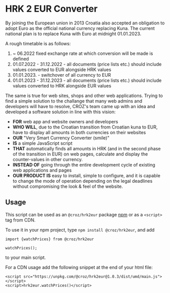 # HRK 2 EUR Converter

By joining the European union in 2013 Croatia also accepted an obligation to adopt Euro as the official national
 currency replacing Kuna. The current national plan is to replace Kuna with Euro at midnight 01.01.2023.

A rough timetable is as follows:

1. ~ 06.2022 fixed exchange rate at which conversion will be made is defined
2. 01.07.2022 - 31.12.2022 - all documents (price lists etc.) should include values converted to EUR alongside HRK values
3. 01.01.2023. - switchover of all currency to EUR
4. 01.01.2023 - 31.12.2023 - all documents (price lists etc.) should include values converted to HRK alongside EUR values

The same is true for web sites, shops and other web applications. Trying to find a simple solution to the challange that many web 
admins and developers will have to resolve, CROZ's team came up with an idea and developed a software solution in line with this vision:

- **FOR** web app and website owners and developers
- **WHO WILL**, due to the Croatian transition from Croatian kuna to EUR, have to display all amounts in both currencies on their websites
- **OUR** "Very Smart Currency Converter (smile)" 
- **IS** a simple JavaScript script
- **THAT** automatically finds all amounts in HRK (and in the second phase of the transition in EUR) on web pages, 
calculate and display the counter-values in other currency.
- **INSTEAD OF** going through the entire development cycle of existing web applications and pages 
- **OUR PRODUCT IS** easy to install, simple to configure, and it is capable to change the mode of operation 
depending on the legal deadlines without compromising the look & feel of the website.

## Usage

This script can be used as an `@croz/hrk2eur` package [npm](https://www.npmjs.com/package/@croz/hrk2eur) or as a `<script>` tag from CDN.

To use it in your npm project, type `npm install @croz/hrk2eur`, and add 
```
import {watchPrices} from @croz/hrk2eur

watchPrices();
``` 
to your main script.


For a CDN usage add the following snippet at the end of your html file: 

```
<script src="https://unpkg.com/@croz/hrk2eur@1.0.3/dist/umd/main.js"></script>
<script>hrk2eur.watchPrices()</script>
```

 
